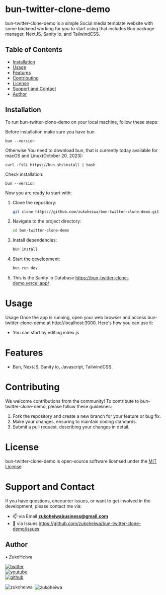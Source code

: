 # bun-twitter-clone-demo

bun-twitter-clone-demo is a simple Social media template website with some backend working for you to start using that includes Bun package manager, NextJS, Sanity io, and TailwindCSS.

## Table of Contents

- [Installation](#installation)
- [Usage](#usage)
- [Features](#features)
- [Contributing](#contributing)
- [License](#license)
- [Support and Contact](#support-and-contact)
- [Author](#author)
## Installation

To run bun-twitter-clone-demo on your local machine, follow these steps:

Before installation make sure you have bun
```
bun --version
```

Otherwise You need to download bun, that is currently today available for macOS and Linux(October 20, 2023):

```
curl -fsSL https://bun.sh/install | bash
```
Check installation:

```
bun --version
```

Now you are ready to start with:

1. Clone the repository:

    ```bash
   git clone https://github.com/zukoheiwa/bun-twitter-clone-demo.git
    ```
2. Navigate to the project directory:

    ```bash
    cd bun-twitter-clone-demo
    ```
3. Install dependencies:
    ```bash
    bun install
    ```

4. Start the development:
    ```bash
    bun run dev
    ```
5. This is the Sanity io Database https://bun-twitter-clone-demo.vercel.app/ 

# Usage
Usage
Once the app is running, open your web browser and access bun-twitter-clone-demo at http://localhost:3000. Here's how you can use it:

- You can start by editing index.js

# Features
- Bun, NextJS, Sanity io, Javascript, TailwindCSS.

# Contributing
We welcome contributions from the community! To contribute to bun-twitter-clone-demo, please follow these guidelines:
1. Fork the repository and create a new branch for your feature or bug fix.
2. Make your changes, ensuring to maintain coding standards.
3. Submit a pull request, describing your changes in detail.

# License
bun-twitter-clone-demo is open-source software licensed under the [MIT License](https://choosealicense.com/licenses/mit/).

# Support and Contact
If you have questions, encounter issues, or want to get involved in the development, please contact me via:
- 📫 via Email **zukoheiwabusiness@gmail.com**
- 📄 via Issues https://github.com/zukoheiwa/bun-twitter-clone-demo/issues 

## Author
&#8226; ZukoHeiwa
<div>
<a href="https://www.youtube.com/channel/UCt3X0lR50_2yqdj9o3LUpKA" target="blank">
  <img src="https://img.shields.io/badge/@ZukoHeiwa-blue?style=for-the-badge&logo=twitter" alt="twitter" />
</a>
<br>
<a href="https://twitter.com/ZukoHeiwa" target="blank">
  <img src="https://img.shields.io/badge/@ZukoHeiwa-red?style=for-the-badge&logo=youtube" alt="youtube" />
</a>
<br>
<a href="https://github.com/ZukoHeiwa" target="blank">
  <img src="https://img.shields.io/badge/@ZukoHeiwa-black?style=for-the-badge&logo=github" alt="github" />
</a>
</div>

<p><img align="left" src="https://github-readme-stats.vercel.app/api/top-langs?username=zukoheiwa&show_icons=true&locale=en&layout=compact" alt="zukoheiwa" /></p>

<p>&nbsp;<img align="center" src="https://github-readme-stats.vercel.app/api?username=zukoheiwa&show_icons=true&locale=en" alt="zukoheiwa" /></p>
